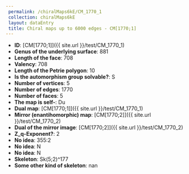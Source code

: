 ```yaml
--- 
 permalink: /chiralMaps6kE/CM_1770_1 
 collection: chiralMaps6kE
 layout: dataEntry
 title: Chiral maps up to 6000 edges - CM[1770;1]
---
```


- **ID**: [CM[1770;1]]({{ site.url }}/test/CM_1770_1)
- **Genus of the underlying surface**: 881
- **Length of the face**: 708
- **Valency**: 708
- **Length of the Petrie polygon**: 10
- **Is the automorphism group solvable?**: S
- **Number of vertices**: 5
- **Number of edges**: 1770
- **Number of faces**: 5
- **The map is self-**: Du
- **Dual map**: [CM[1770;1]]({{ site.url }}/test/CM_1770_1)
- **Mirror (enantihomorphic) map**: [CM[1770;2]]({{ site.url }}/test/CM_1770_2)
- **Dual of the mirror image**: [CM[1770;2]]({{ site.url }}/test/CM_1770_2)
- **Z_q-Exponent?**: 2
- **No idea**:  355:2
- **No idea**: N
- **No idea**: N
- **Skeleton**: Sk(5;2)^177
- **Some other kind of skeleton**: nan
